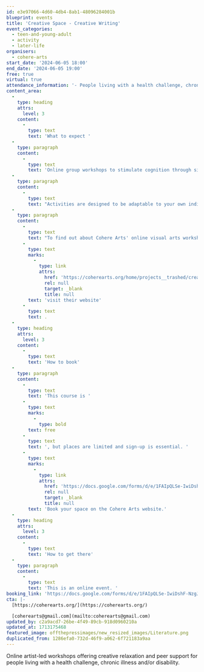 ```yaml
---
id: e3e97066-4d60-4db4-8ab1-48096284001b
blueprint: events
title: 'Creative Space - Creative Writing'
event_categories:
  - teen-and-young-adult
  - activity
  - later-life
organisers:
  - cohere-arts
start_date: '2024-06-05 18:00'
end_date: '2024-06-05 19:00'
free: true
virtual: true
attendance_information: '- People living with a health challenge, chronic illness, and/or disability'
content_area:
  -
    type: heading
    attrs:
      level: 3
    content:
      -
        type: text
        text: 'What to expect '
  -
    type: paragraph
    content:
      -
        type: text
        text: 'Online group workshops to stimulate cognition through simple writing exercises in poetry, short stories, drama and comedy. Suitable for complete novices and more experienced writers, the focus is on fun and word play.'
  -
    type: paragraph
    content:
      -
        type: text
        text: "Activities are designed to be adaptable to your own individual needs and energy levels.\_Delivered via Zoom."
  -
    type: paragraph
    content:
      -
        type: text
        text: "To find out about Cohere Arts' online visual arts workshops and singing workshops "
      -
        type: text
        marks:
          -
            type: link
            attrs:
              href: 'https://coherearts.org/home/projects__trashed/creativespace/'
              rel: null
              target: _blank
              title: null
        text: 'visit their website'
      -
        type: text
        text: .
  -
    type: heading
    attrs:
      level: 3
    content:
      -
        type: text
        text: 'How to book'
  -
    type: paragraph
    content:
      -
        type: text
        text: 'This course is '
      -
        type: text
        marks:
          -
            type: bold
        text: free
      -
        type: text
        text: ', but places are limited and sign-up is essential. '
      -
        type: text
        marks:
          -
            type: link
            attrs:
              href: 'https://docs.google.com/forms/d/e/1FAIpQLSe-IwiDshF-NzgJGn0b0WUf1royKwb7yHEcujae3BUGrere5w/viewform'
              rel: null
              target: _blank
              title: null
        text: 'Book your space on the Cohere Arts website.'
  -
    type: heading
    attrs:
      level: 3
    content:
      -
        type: text
        text: 'How to get there'
  -
    type: paragraph
    content:
      -
        type: text
        text: 'This is an online event. '
booking_link: 'https://docs.google.com/forms/d/e/1FAIpQLSe-IwiDshF-NzgJGn0b0WUf1royKwb7yHEcujae3BUGrere5w/viewform'
cta: |-
  [https://coherearts.org/](https://coherearts.org/)

  [coherearts@gmail.com](mailto:coherearts@gmail.com)
updated_by: c2a9acd7-26be-4f49-89cb-918d0960210a
updated_at: 1713175468
featured_image: offthepressimages/new_resized_images/Literature.png
duplicated_from: 1286efa0-732d-46f9-a062-6f721183a9aa
---
```

Online artist-led workshops offering creative relaxation and peer support for people living with a health challenge, chronic illness and/or disability.